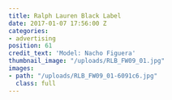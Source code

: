 ```yaml
---
title: Ralph Lauren Black Label
date: 2017-01-07 17:56:00 Z
categories:
- advertising
position: 61
credit_text: 'Model: Nacho Figuera'
thumbnail_image: "/uploads/RLB_FW09_01.jpg"
images:
- path: "/uploads/RLB_FW09_01-6091c6.jpg"
  class: full
---
```


